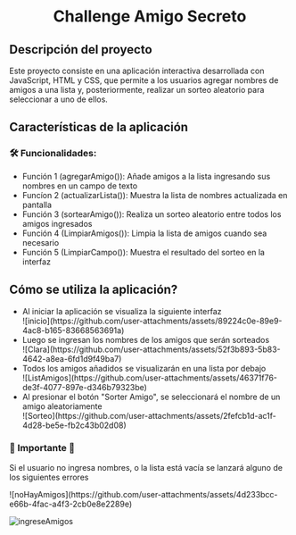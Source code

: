 <h1 align="center"> Challenge Amigo Secreto </h1>

<h2>Descripción del proyecto </h2>
<p>Este proyecto consiste en una aplicación interactiva desarrollada con JavaScript, HTML y CSS, que permite a los usuarios agregar nombres de amigos a una lista y, posteriormente, realizar un sorteo aleatorio para seleccionar a uno de ellos.</p>

<h2>Características de la aplicación </h2>
<h3>🛠 Funcionalidades: </h3>
<ul>
    <li>Función 1 (agregarAmigo()): Añade amigos a la lista ingresando sus nombres en un campo de texto </li>
    <li>Funcíon 2 (actualizarLista()): Muestra la lista de nombres actualizada en pantalla </li>
    <li>Función 3 (sortearAmigo()): Realiza un sorteo aleatorio entre todos los amigos ingresados </li>
    <li>Función 4 (LimpiarAmigos()): Limpia la lista de amigos cuando sea necesario </li>
    <li>Función 5 (LimpiarCampo()): Muestra el resultado del sorteo en la interfaz </li>
</ul>

<h2>Cómo se utiliza la aplicación? </h2>
<ul>
    <li>Al iniciar la aplicación se visualiza la siguiente interfaz </li>
    ![inicio](https://github.com/user-attachments/assets/89224c0e-89e9-4ac8-b165-83668563691a)
    <li>Luego se ingresan los nombres de los amigos que serán sorteados</li>
    ![Clara](https://github.com/user-attachments/assets/52f3b893-5b83-4642-a8ea-6fd1d9f49ba7)
    <li>Todos los amigos añadidos se visualizarán en una lista por debajo </li>
     ![ListAmigos](https://github.com/user-attachments/assets/46371f76-de3f-4077-897e-d346b79323be)
    <li>Al presionar el botón "Sorter Amigo", se seleccionará el nombre de un amigo aleatoriamente </li>
     ![Sorteo](https://github.com/user-attachments/assets/2fefcb1d-ac1f-4d28-be5e-fb2c43b02d08)
</ul>

<h3> 🔔 Importante 🔔</h3>
<p> Si el usuario no ingresa nombres, o la lista está vacía se lanzará alguno de los siguientes errores</p>
![noHayAmigos](https://github.com/user-attachments/assets/4d233bcc-e66b-4fac-a4f3-2cb0e8e2289e)

![ingreseAmigos](https://github.com/user-attachments/assets/cd6e9687-00dd-4bdc-aa4b-14e358546307)

